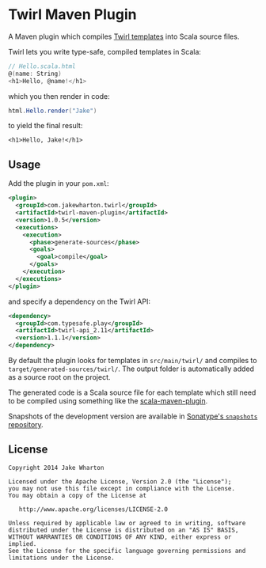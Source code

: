 Twirl Maven Plugin
==================

A Maven plugin which compiles [Twirl templates][1] into Scala source files.

Twirl lets you write type-safe, compiled templates in Scala:
```scala
// Hello.scala.html
@(name: String)
<h1>Hello, @name!</h1>
```
which you then render in code:
```java
html.Hello.render("Jake")
```
to yield the final result:
```
<h1>Hello, Jake!</h1>
```



Usage
-----

Add the plugin in your `pom.xml`:

```xml
<plugin>
  <groupId>com.jakewharton.twirl</groupId>
  <artifactId>twirl-maven-plugin</artifactId>
  <version>1.0.5</version>
  <executions>
    <execution>
      <phase>generate-sources</phase>
      <goals>
        <goal>compile</goal>
      </goals>
    </execution>
  </executions>
</plugin>
```

and specify a dependency on the Twirl API:

```xml
<dependency>
  <groupId>com.typesafe.play</groupId>
  <artifactId>twirl-api_2.11</artifactId>
  <version>1.1.1</version>
</dependency>
```

By default the plugin looks for templates in `src/main/twirl/` and compiles to
`target/generated-sources/twirl/`. The output folder is automatically added as a
source root on the project.

The generated code is a Scala source file for each template which still need
to be compiled using something like the [scala-maven-plugin][2].

Snapshots of the development version are available in [Sonatype's `snapshots` repository][snap].



License
-------

    Copyright 2014 Jake Wharton

    Licensed under the Apache License, Version 2.0 (the "License");
    you may not use this file except in compliance with the License.
    You may obtain a copy of the License at

       http://www.apache.org/licenses/LICENSE-2.0

    Unless required by applicable law or agreed to in writing, software
    distributed under the License is distributed on an "AS IS" BASIS,
    WITHOUT WARRANTIES OR CONDITIONS OF ANY KIND, either express or implied.
    See the License for the specific language governing permissions and
    limitations under the License.



 [1]: https://github.com/playframework/twirl
 [2]: https://github.com/davidB/scala-maven-plugin
 [snap]: https://oss.sonatype.org/content/repositories/snapshots/
